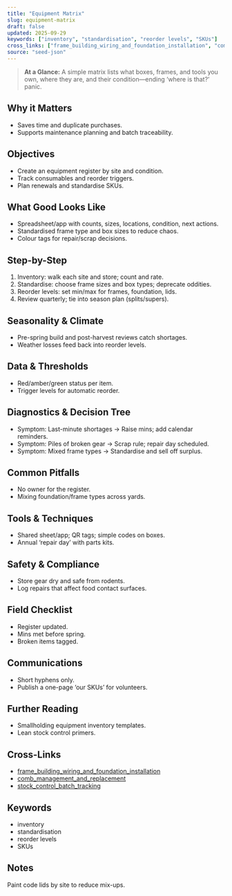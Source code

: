 ```yaml
---
title: "Equipment Matrix"
slug: equipment-matrix
draft: false
updated: 2025-09-29
keywords: ["inventory", "standardisation", "reorder levels", "SKUs"]
cross_links: ["frame_building_wiring_and_foundation_installation", "comb_management_and_replacement", "stock_control_batch_tracking"]
source: "seed-json"
---
```


> **At a Glance:** A simple matrix lists what boxes, frames, and tools you own, where they are, and their condition—ending ‘where is that?’ panic.

## Why it Matters
- Saves time and duplicate purchases.
- Supports maintenance planning and batch traceability.

## Objectives
- Create an equipment register by site and condition.
- Track consumables and reorder triggers.
- Plan renewals and standardise SKUs.

## What Good Looks Like
- Spreadsheet/app with counts, sizes, locations, condition, next actions.
- Standardised frame type and box sizes to reduce chaos.
- Colour tags for repair/scrap decisions.

## Step-by-Step
1) Inventory: walk each site and store; count and rate.
2) Standardise: choose frame sizes and box types; deprecate oddities.
3) Reorder levels: set min/max for frames, foundation, lids.
4) Review quarterly; tie into season plan (splits/supers).

## Seasonality & Climate
- Pre-spring build and post-harvest reviews catch shortages.
- Weather losses feed back into reorder levels.

## Data & Thresholds
- Red/amber/green status per item.
- Trigger levels for automatic reorder.

## Diagnostics & Decision Tree
- Symptom: Last-minute shortages -> Raise mins; add calendar reminders.
- Symptom: Piles of broken gear -> Scrap rule; repair day scheduled.
- Symptom: Mixed frame types -> Standardise and sell off surplus.

## Common Pitfalls
- No owner for the register.
- Mixing foundation/frame types across yards.

## Tools & Techniques
- Shared sheet/app; QR tags; simple codes on boxes.
- Annual ‘repair day’ with parts kits.

## Safety & Compliance
- Store gear dry and safe from rodents.
- Log repairs that affect food contact surfaces.

## Field Checklist
- Register updated.
- Mins met before spring.
- Broken items tagged.

## Communications
- Short hyphens only.
- Publish a one-page ‘our SKUs’ for volunteers.

## Further Reading
- Smallholding equipment inventory templates.
- Lean stock control primers.

## Cross-Links
- [frame_building_wiring_and_foundation_installation](/topics/frame-building-wiring-and-foundation-installation/)
- [comb_management_and_replacement](/topics/comb-management-and-replacement/)
- [stock_control_batch_tracking](/topics/stock-control-batch-tracking/)

## Keywords
- inventory
- standardisation
- reorder levels
- SKUs

## Notes
Paint code lids by site to reduce mix-ups.

